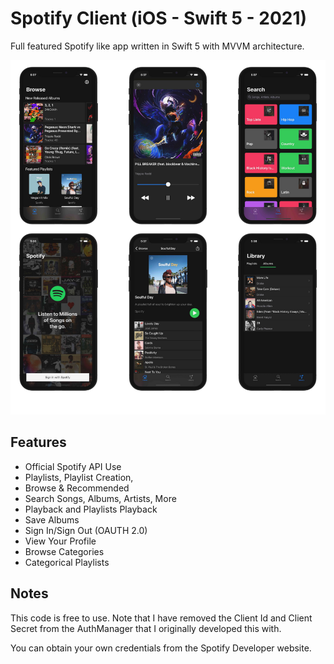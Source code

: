 # Spotify Client (iOS - Swift 5 - 2021)

Full featured Spotify like app written in Swift 5 with MVVM architecture.

![Spotify Client iOS Academy](https://raw.githubusercontent.com/AfrazCodes/Spotify-iOS/master/screenshots.png)

## Features
- Official Spotify API Use
- Playlists, Playlist Creation,
- Browse & Recommended
- Search Songs, Albums, Artists, More
- Playback and Playlists Playback
- Save Albums
- Sign In/Sign Out (OAUTH 2.0)
- View Your Profile
- Browse Categories
- Categorical Playlists

## Notes

This code is free to use. Note that I have removed the Client Id and Client Secret from the AuthManager that I originally developed this with.

You can obtain your own credentials from the Spotify Developer website.
